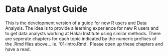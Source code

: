 # Data Analyst Guide

This is the development version of a guide for new R users and Data Analysis. The idea is to provide a learning experience for new R users and to get data analysts working at Hakai Institute using similar methods. There are seperate chapters for each topic indicated by the numeric prefixes of the .Rmd files above... ie. '01-intro.Rmd'. Please open up these chapters and have a read. 

